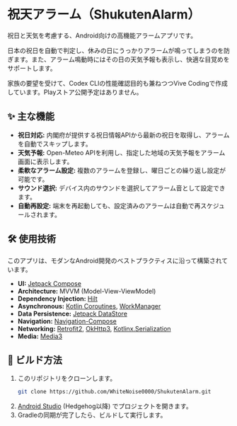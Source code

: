 # 祝天アラーム（ShukutenAlarm）

祝日と天気を考慮する、Android向けの高機能アラームアプリです。

日本の祝日を自動で判定し、休みの日にうっかりアラームが鳴ってしまうのを防ぎます。また、アラーム鳴動時にはその日の天気予報も表示し、快適な目覚めをサポートします。

家族の要望を受けて、Codex CLIの性能確認目的も兼ねつつVive Codingで作成しています。Playストア公開予定はありません。

## ✨ 主な機能

*   **祝日対応:** 内閣府が提供する祝日情報APIから最新の祝日を取得し、アラームを自動でスキップします。
*   **天気予報:** Open-Meteo APIを利用し、指定した地域の天気予報をアラーム画面に表示します。
*   **柔軟なアラーム設定:** 複数のアラームを登録し、曜日ごとの繰り返し設定が可能です。
*   **サウンド選択:** デバイス内のサウンドを選択してアラーム音として設定できます。
*   **自動再設定:** 端末を再起動しても、設定済みのアラームは自動で再スケジュールされます。

## 🛠️ 使用技術

このアプリは、モダンなAndroid開発のベストプラクティスに沿って構築されています。

*   **UI:** [Jetpack Compose](https://developer.android.com/jetpack/compose)
*   **Architecture:** MVVM (Model-View-ViewModel)
*   **Dependency Injection:** [Hilt](https://developer.android.com/training/dependency-injection/hilt-android)
*   **Asynchronous:** [Kotlin Coroutines](https://kotlinlang.org/docs/coroutines-overview.html), [WorkManager](https://developer.android.com/topic/libraries/architecture/workmanager)
*   **Data Persistence:** [Jetpack DataStore](https://developer.android.com/topic/libraries/architecture/datastore)
*   **Navigation:** [Navigation-Compose](https://developer.android.com/jetpack/compose/navigation)
*   **Networking:** [Retrofit2](https://square.github.io/retrofit/), [OkHttp3](https://square.github.io/okhttp/), [Kotlinx.Serialization](https://github.com/Kotlin/kotlinx.serialization)
*   **Media:** [Media3](https://developer.android.com/guide/topics/media/media3)

## 🚀 ビルド方法

1.  このリポジトリをクローンします。
    ```bash
    git clone https://github.com/WhiteNoise0000/ShukutenAlarm.git
    ```
2.  [Android Studio](https://developer.android.com/studio) (Hedgehog以降) でプロジェクトを開きます。
3.  Gradleの同期が完了したら、ビルドして実行します。
